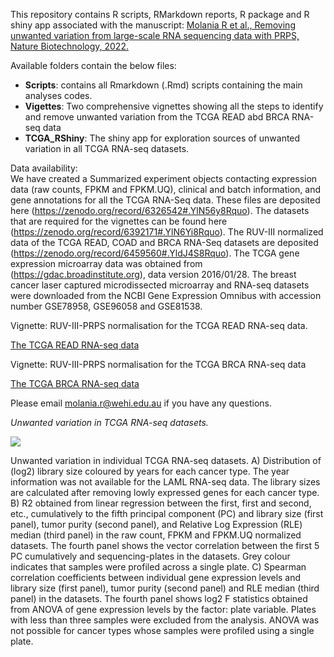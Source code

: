 This repository contains R scripts, RMarkdown reports, R package and R shiny app associated with the manuscript: [Molania R et al., Removing unwanted variation from large-scale RNA sequencing data with PRPS, Nature Biotechnology, 2022.](https://www.nature.com/articles/s41587-022-01440-w)

Available folders contain the below files:

- **Scripts**: contains all Rmarkdown (.Rmd) scripts containing the main analyses codes. 
- **Vigettes**: Two comprehensive vignettes showing all the steps to identify and remove unwanted variation from the TCGA READ abd BRCA RNA-seq data 
- **TCGA_RShiny**: The shiny app for exploration sources of unwanted variation in all TCGA RNA-seq datasets.

Data availability:\
We have created a Summarized experiment objects contacting expression data (raw counts, FPKM and FPKM.UQ), clinical and batch information, and gene annotations for all the TCGA RNA-Seq data. These files are deposited here (https://zenodo.org/record/6326542#.YlN56y8Rquo). The datasets that are required for the vignettes can be found here (https://zenodo.org/record/6392171#.YlN6Yi8Rquo). The RUV-III normalized data of the TCGA READ, COAD and BRCA RNA-Seq datasets are deposited (https://zenodo.org/record/6459560#.YldJ4S8Rquo). The TCGA gene expression microarray data was obtained from (https://gdac.broadinstitute.org), data version 2016/01/28. The breast cancer laser captured microdissected microarray and RNA-seq datasets were downloaded from the NCBI Gene Expression Omnibus with accession number GSE78958, GSE96058 and GSE81538. 


Vignette: RUV-III-PRPS normalisation for the TCGA READ RNA-seq data. 

[The TCGA READ RNA-seq data](https://htmlpreview.github.io/?https://github.com/RMolania/TCGA_PanCancer_UnwantedVariation/blob/master/Vigettes/TCGA_READ_RNAseq_Vignette.html)


Vignette: RUV-III-PRPS normalisation for the TCGA BRCA RNA-seq data

[The TCGA BRCA RNA-seq data](https://htmlpreview.github.io/?https://github.com/RMolania/TCGA_PanCancer_UnwantedVariation/blob/master/Vigettes/TCGA_BRCA_RNAseq_Vignette.html)



Please email molania.r@wehi.edu.au if you have any questions.


*Unwanted variation in TCGA RNA-seq datasets.*

<img src="./TCGA_Main1.png">

Unwanted variation in individual TCGA RNA-seq datasets. A) Distribution of (log2) library size coloured by years for each cancer type. The year information was not available for the LAML RNA-seq data. The library sizes are calculated after removing lowly expressed genes for each cancer type. B) R2 obtained from linear regression between the first, first and second, etc., cumulatively to the fifth principal component (PC) and library size (first panel), tumor purity (second panel), and Relative Log Expression (RLE) median (third panel) in the raw count, FPKM and FPKM.UQ normalized datasets. The fourth panel shows the vector correlation between the first 5 PC cumulatively and sequencing-plates in the datasets. Grey colour indicates that samples were profiled across a single plate. C) Spearman correlation coefficients between individual gene expression levels and library size (first panel), tumor purity (second panel) and RLE median (third panel) in the datasets. The fourth panel shows log2 F statistics obtained from ANOVA of gene expression levels by the factor: plate variable. Plates with less than three samples were excluded from the analysis. ANOVA was not possible for cancer types whose samples were profiled using a single plate.